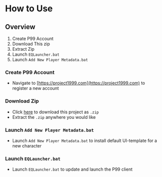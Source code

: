 # How to Use

## Overview
1. Create P99 Account
2. Download This zip
3. Extract Zip
4. Launch `EQLauncher.bat`
5. Launch `Add New Player Metadata.bat`

### Create P99 Account
* Navigate to [https://project1999.com](https://project1999.com) to register a new account

### Download Zip
* Click [here](https://github.com/EmulatedGameUtilities/Project1999StandAlone/archive/refs/heads/master.zip) to download this project as `.zip`
* Extract the `.zip` anywhere you would like

### Launch `Add New Player Metadata.bat`
* Launch `Add New Player Metadata.bat` to install default UI-template for a new character

### Launch `EQLauncher.bat`
* Launch `EQLauncher.bat` to update and launch the P99 client

